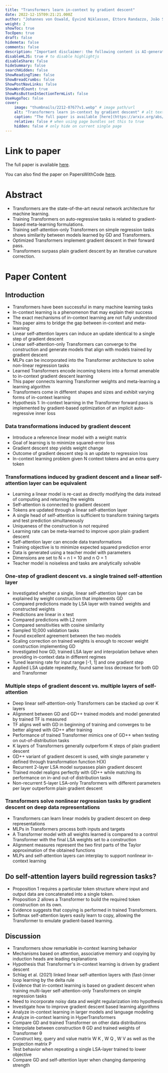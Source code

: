 ```yaml
---
title: "Transformers learn in-context by gradient descent"
date: 2022-12-15T09:21:21.000Z
author: "Johannes von Oswald, Eyvind Niklasson, Ettore Randazzo, João Sacramento, Alexander Mordvintsev and 2 others"
weight: 2
showToc: true
TocOpen: true
draft: false
hidemeta: false
comments: false
description: "Important disclaimer: the following content is AI-generated, please make sure to fact check the presented information by reading the full paper."
disableHLJS: true # to disable highlightjs
disableShare: false
hideSummary: false
searchHidden: false
ShowReadingTime: false
ShowBreadCrumbs: false
ShowPostNavLinks: false
ShowWordCount: true
ShowRssButtonInSectionTermList: false
UseHugoToc: false
cover:
    image: "thumbnails/2212-07677v1.webp" # image path/url
    alt: "Transformers learn in-context by gradient descent" # alt text
    caption: "The full paper is available [here](https://arxiv.org/abs/2212.07677)." # display caption under cover
    relative: false # when using page bundles set this to true
    hidden: false # only hide on current single page
---
```


# Link to paper
The full paper is available [here](https://arxiv.org/abs/2212.07677).

You can also find the paper on PapersWithCode [here](https://paperswithcode.com/paper/transformers-learn-in-context-by-gradient).

# Abstract
- Transformers are the state-of-the-art neural network architecture for machine learning.
- Training Transformers on auto-regressive tasks is related to gradient-based meta-learning formulations.
- Training self-attention-only Transformers on simple regression tasks shows similarity between models learned by GD and Transformers.
- Optimized Transformers implement gradient descent in their forward pass.
- Transformers surpass plain gradient descent by an iterative curvature correction.

# Paper Content

## Introduction
- Transformers have been successful in many machine learning tasks
- In-context learning is a phenomenon that may explain their success
- The exact mechanisms of in-context learning are not fully understood
- This paper aims to bridge the gap between in-context and meta-learning
- Linear self-attention layers can induce an update identical to a single step of gradient descent
- Linear self-attention-only Transformers can converge to the construction and generate models that align with models trained by gradient descent
- MLPs can be incorporated into the Transformer architecture to solve non-linear regression tasks
- Learned Transformers encode incoming tokens into a format amenable to in-context gradient descent learning
- This paper connects learning Transformer weights and meta-learning a learning algorithm
- Transformers come in different shapes and sizes and exhibit varying forms of in-context learning
- Hypothesis 1: In-context learning in the Transformer forward pass is implemented by gradient-based optimization of an implicit auto-regressive inner loss

### Data transformations induced by gradient descent
- Introduce a reference linear model with a weight matrix
- Goal of learning is to minimize squared-error loss
- Gradient descent step yields weight change
- Outcome of gradient descent step is an update to regression loss
- In-context learning problem given N context tokens and an extra query token

### Transformations induced by gradient descent and a linear self-attention layer can be equivalent
- Learning a linear model is re-cast as directly modifying the data instead of computing and returning the weights
- Self-attention is connected to gradient descent
- Tokens are updated through a linear self-attention layer
- A single head of self-attention is sufficient to transform training targets and test prediction simultaneously
- Uniqueness of the construction is not required
- Learning rate can be meta-learned to improve upon plain gradient descent
- Self-attention layer can encode data transformations
- Training objective is to minimize expected squared prediction error
- Data is generated using a teacher model with parameters
- Dimensions are set to N = n I = 10 and n O = 1
- Teacher model is noiseless and tasks are analytically solvable

### One-step of gradient descent vs. a single trained self-attention layer
- Investigated whether a single, linear self-attention layer can be explained by weight construction that implements GD
- Compared predictions made by LSA layer with trained weights and constructed weights
- Predictions are linear in x test
- Compared predictions with L2 norm
- Compared sensitivities with cosine similarity
- Sampled 10,000 validation tasks
- Found excellent agreement between the two models
- Scaling correction on trained weights is enough to recover weight construction implementing GD
- Investigated how GD, trained LSA layer and interpolation behave when providing in-context data in different regimes
- Tuned learning rate for input range [-1, 1] and one gradient step
- Applied LSA update repeatedly, found same loss decrease for both GD and Transformer

### Multiple steps of gradient descent vs. multiple layers of self-attention
- Deep linear self-attention-only Transformers can be stacked up over K layers
- Alignment between GD and GD++ trained models and model generated by trained TF is measured
- TF aligns well with GD in beginning of training and converges to be better aligned with GD++ after training
- Performance of trained Transformer mimics one of GD++ when testing on out-of-distribution tasks
- K layers of Transformers generally outperform K steps of plain gradient descent
- GD++ variant of gradient descent is used, with single parameter γ defined through transformation function H(X)
- Recurrent 2-layer LSA model surpasses plain gradient descent
- Trained model realigns perfectly with GD++ while matching its performance on in-and out-of distribution tasks
- Non-recurrent 5-layer LSA-only Transformers with different parameters per layer outperform plain gradient descent

### Transformers solve nonlinear regression tasks by gradient descent on deep data representations
- Transformers can learn linear models by gradient descent on deep representations
- MLPs in Transformers process both inputs and targets
- A Transformer model with all weights learned is compared to a control Transformer with the final LSA weights set to a construction
- Alignment measures represent the two first parts of the Taylor approximation of the obtained functions
- MLPs and self-attention layers can interplay to support nonlinear in-context learning

## Do self-attention layers build regression tasks?
- Proposition 1 requires a particular token structure where input and output data are concatenated into a single token.
- Proposition 2 allows a Transformer to build the required token construction on its own.
- Evidence suggests that copying is performed in trained Transformers.
- Softmax self-attention layers easily learn to copy, allowing the Transformer to emulate gradient-based learning.

## Discussion
- Transformers show remarkable in-context learning behavior
- Mechanisms based on attention, associative memory and copying by induction heads are leading explanations
- Hypothesis that Transformer's in-context learning is driven by gradient descent
- Schlag et al. (2021) linked linear self-attention layers with (fast-)inner loop learning by the delta rule
- Evidence that in-context learning is based on gradient descent when training multi-layer self-attention-only Transformers on simple regression tasks
- Need to incorporate noisy data and weight regularization into hypothesis
- Investigate how to improve gradient descent based learning algorithms
- Analyze in-context learning in larger models and language modeling
- Analyze in-context learning in HyperTransformers
- Compare GD and trained Transformer on other data distributions
- Interpolate between construction θ GD and trained weights of Transformer θ
- Construct key, query and value matrix W K , W Q , W V as well as the projection matrix P
- Test behavior when repeating a single LSA-layer trained to lower objective
- Compare GD and self-attention layer when changing dampening strength
